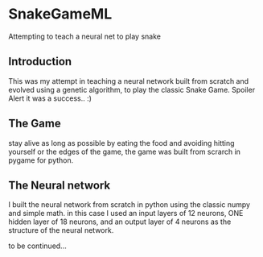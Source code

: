 # SnakeGameML
Attempting to teach a neural net to play snake

## Introduction
This was my attempt in teaching a neural network built from scratch and evolved using a genetic algorithm, to play the classic Snake Game. Spoiler Alert it was a success.. :)

## The Game
stay alive as long as possible by eating the food and avoiding hitting yourself or the edges of the game, the game was built from scrarch in pygame for python.

## The Neural network
I built the neural network from scratch in python using the classic numpy and simple math. in this case I used an input layers of 12 neurons, ONE hidden layer of 18 neurons, and an output layer of 4 neurons as the structure of the neural network.


to be continued...
